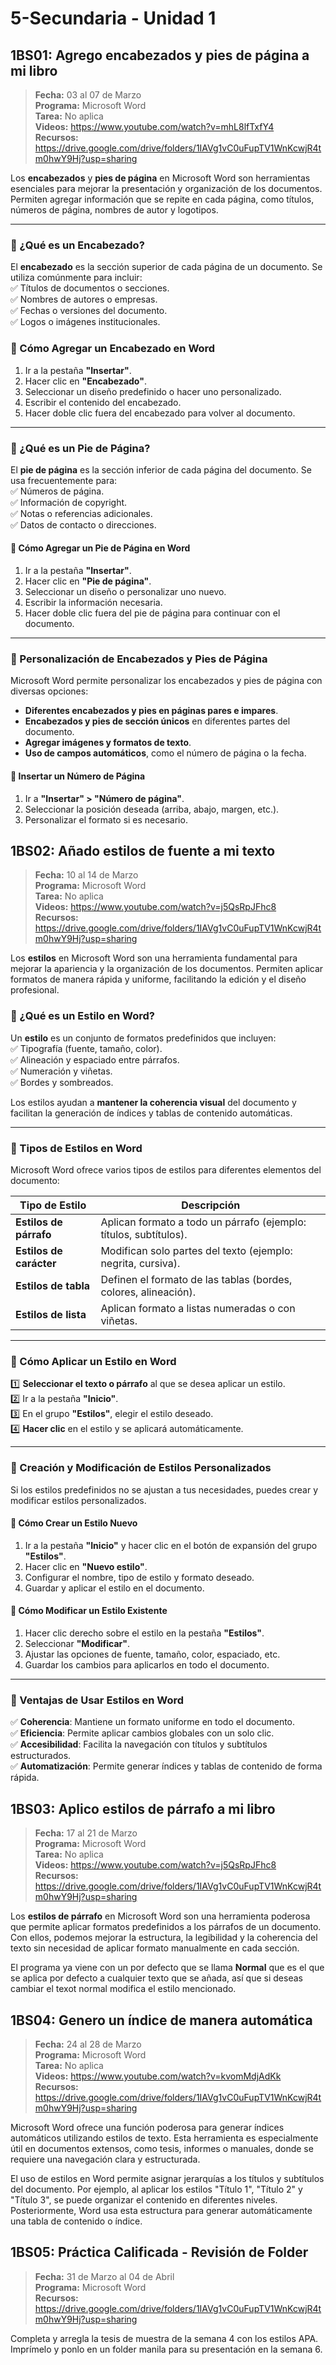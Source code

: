 # 5-Secundaria - Unidad 1

## 1BS01: Agrego encabezados y pies de página a mi libro

> <i class="bi bi-calendar"></i> **Fecha:** 03 al 07 de Marzo<br><i class="bi bi-laptop"></i> **Programa:** Microsoft Word <br><i class="bi bi-clipboard-check"></i> **Tarea:** No aplica <br><i class="bi bi-youtube txt-red"></i> **Videos:** https://www.youtube.com/watch?v=mhL8lfTxfY4<br> <i class="bi bi-backpack"></i> **Recursos:** https://drive.google.com/drive/folders/1IAVg1vC0uFupTV1WnKcwjR4tm0hwY9Hj?usp=sharing

Los **encabezados** y **pies de página** en Microsoft Word son herramientas esenciales para mejorar la presentación y organización de los documentos. Permiten agregar información que se repite en cada página, como títulos, números de página, nombres de autor y logotipos.  

---

### 🔹 ¿Qué es un Encabezado?  

El **encabezado** es la sección superior de cada página de un documento. Se utiliza comúnmente para incluir:  
✅ Títulos de documentos o secciones.  
✅ Nombres de autores o empresas.  
✅ Fechas o versiones del documento.  
✅ Logos o imágenes institucionales.  

### 📌 Cómo Agregar un Encabezado en Word  
1. Ir a la pestaña **"Insertar"**.  
2. Hacer clic en **"Encabezado"**.  
3. Seleccionar un diseño predefinido o hacer uno personalizado.  
4. Escribir el contenido del encabezado.  
5. Hacer doble clic fuera del encabezado para volver al documento.  

---

### 🔹 ¿Qué es un Pie de Página?  

El **pie de página** es la sección inferior de cada página del documento. Se usa frecuentemente para:  
✅ Números de página.  
✅ Información de copyright.  
✅ Notas o referencias adicionales.  
✅ Datos de contacto o direcciones.  

#### 📌 Cómo Agregar un Pie de Página en Word  
1. Ir a la pestaña **"Insertar"**.  
2. Hacer clic en **"Pie de página"**.  
3. Seleccionar un diseño o personalizar uno nuevo.  
4. Escribir la información necesaria.  
5. Hacer doble clic fuera del pie de página para continuar con el documento.  

---

### 🔹 Personalización de Encabezados y Pies de Página  

Microsoft Word permite personalizar los encabezados y pies de página con diversas opciones:  

- **Diferentes encabezados y pies en páginas pares e impares**.  
- **Encabezados y pies de sección únicos** en diferentes partes del documento.  
- **Agregar imágenes y formatos de texto**.  
- **Uso de campos automáticos**, como el número de página o la fecha.  

#### 📌 Insertar un Número de Página  
1. Ir a **"Insertar" > "Número de página"**.  
2. Seleccionar la posición deseada (arriba, abajo, margen, etc.).  
3. Personalizar el formato si es necesario.  

## 1BS02: Añado estilos de fuente a mi texto

> <i class="bi bi-calendar"></i> **Fecha:** 10 al 14 de Marzo<br><i class="bi bi-laptop"></i> **Programa:** Microsoft Word <br><i class="bi bi-clipboard-check"></i> **Tarea:** No aplica <br><i class="bi bi-youtube txt-red"></i> **Videos:** https://www.youtube.com/watch?v=j5QsRpJFhc8<br> <i class="bi bi-backpack"></i> **Recursos:** https://drive.google.com/drive/folders/1IAVg1vC0uFupTV1WnKcwjR4tm0hwY9Hj?usp=sharing

Los **estilos** en Microsoft Word son una herramienta fundamental para mejorar la apariencia y la organización de los documentos. Permiten aplicar formatos de manera rápida y uniforme, facilitando la edición y el diseño profesional.  

### 🔹 ¿Qué es un Estilo en Word?  

Un **estilo** es un conjunto de formatos predefinidos que incluyen:  
✅ Tipografía (fuente, tamaño, color).  
✅ Alineación y espaciado entre párrafos.  
✅ Numeración y viñetas.  
✅ Bordes y sombreados.  

Los estilos ayudan a **mantener la coherencia visual** del documento y facilitan la generación de índices y tablas de contenido automáticas.  

---

### 🔹 Tipos de Estilos en Word  

Microsoft Word ofrece varios tipos de estilos para diferentes elementos del documento:  

| **Tipo de Estilo** | **Descripción** |
|-----------------|----------------|
| **Estilos de párrafo** | Aplican formato a todo un párrafo (ejemplo: títulos, subtítulos). |
| **Estilos de carácter** | Modifican solo partes del texto (ejemplo: negrita, cursiva). |
| **Estilos de tabla** | Definen el formato de las tablas (bordes, colores, alineación). |
| **Estilos de lista** | Aplican formato a listas numeradas o con viñetas. |

---

### 🔹 Cómo Aplicar un Estilo en Word  

1️⃣ **Seleccionar el texto o párrafo** al que se desea aplicar un estilo.  
2️⃣ Ir a la pestaña **"Inicio"**.  
3️⃣ En el grupo **"Estilos"**, elegir el estilo deseado.  
4️⃣ **Hacer clic** en el estilo y se aplicará automáticamente.  

---

### 🔹 Creación y Modificación de Estilos Personalizados  

Si los estilos predefinidos no se ajustan a tus necesidades, puedes crear y modificar estilos personalizados.  

#### 📌 Cómo Crear un Estilo Nuevo  
1. Ir a la pestaña **"Inicio"** y hacer clic en el botón de expansión del grupo **"Estilos"**.  
2. Hacer clic en **"Nuevo estilo"**.  
3. Configurar el nombre, tipo de estilo y formato deseado.  
4. Guardar y aplicar el estilo en el documento.  

#### 📌 Cómo Modificar un Estilo Existente  
1. Hacer clic derecho sobre el estilo en la pestaña **"Estilos"**.  
2. Seleccionar **"Modificar"**.  
3. Ajustar las opciones de fuente, tamaño, color, espaciado, etc.  
4. Guardar los cambios para aplicarlos en todo el documento.  

---

### 🔹 Ventajas de Usar Estilos en Word  

✅ **Coherencia**: Mantiene un formato uniforme en todo el documento.  
✅ **Eficiencia**: Permite aplicar cambios globales con un solo clic.  
✅ **Accesibilidad**: Facilita la navegación con títulos y subtítulos estructurados.  
✅ **Automatización**: Permite generar índices y tablas de contenido de forma rápida.

## 1BS03: Aplico estilos de párrafo a mi libro

> <i class="bi bi-calendar"></i> **Fecha:** 17 al 21 de Marzo<br><i class="bi bi-laptop"></i> **Programa:** Microsoft Word <br><i class="bi bi-clipboard-check"></i> **Tarea:** No aplica <br><i class="bi bi-youtube txt-red"></i> **Videos:** https://www.youtube.com/watch?v=j5QsRpJFhc8<br> <i class="bi bi-backpack"></i> **Recursos:** https://drive.google.com/drive/folders/1IAVg1vC0uFupTV1WnKcwjR4tm0hwY9Hj?usp=sharing

Los **estilos de párrafo** en Microsoft Word son una herramienta poderosa que permite aplicar formatos predefinidos a los párrafos de un documento. Con ellos, podemos mejorar la estructura, la legibilidad y la coherencia del texto sin necesidad de aplicar formato manualmente en cada sección.

El programa ya viene con un por defecto que se llama **Normal** que es el que se aplica por defecto a cualquier texto que se añada, así que si deseas cambiar el texot normal modifica el estilo mencionado.

## 1BS04: Genero un índice de manera automática

> <i class="bi bi-calendar"></i> **Fecha:** 24 al 28 de Marzo<br><i class="bi bi-laptop"></i> **Programa:** Microsoft Word <br><i class="bi bi-clipboard-check"></i> **Tarea:** No aplica <br><i class="bi bi-youtube txt-red"></i> **Videos:** https://www.youtube.com/watch?v=kvomMdjAdKk<br> <i class="bi bi-backpack"></i> **Recursos:** https://drive.google.com/drive/folders/1IAVg1vC0uFupTV1WnKcwjR4tm0hwY9Hj?usp=sharing

Microsoft Word ofrece una función poderosa para generar índices automáticos utilizando estilos de texto. Esta herramienta es especialmente útil en documentos extensos, como tesis, informes o manuales, donde se requiere una navegación clara y estructurada.

El uso de estilos en Word permite asignar jerarquías a los títulos y subtítulos del documento. Por ejemplo, al aplicar los estilos "Título 1", "Título 2" y "Título 3", se puede organizar el contenido en diferentes niveles. Posteriormente, Word usa esta estructura para generar automáticamente una tabla de contenido o índice.


## 1BS05: Práctica Calificada - Revisión de Folder

> <i class="bi bi-calendar"></i> **Fecha:** 31 de Marzo al 04 de Abril<br><i class="bi bi-laptop"></i> **Programa:** Microsoft Word <br> <i class="bi bi-backpack"></i> **Recursos:** https://drive.google.com/drive/folders/1IAVg1vC0uFupTV1WnKcwjR4tm0hwY9Hj?usp=sharing

Completa y arregla la tesis de muestra de la semana 4 con los estilos APA. Imprímelo y ponlo en un folder manila para su presentación en la semana 6.
